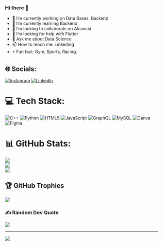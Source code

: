 ### Hi there 👋

<!--
**DHurtado714-itesm/DHurtado714-itesm** is a ✨ _special_ ✨ repository because its `README.md` (this file) appears on your GitHub profile.

Here are some ideas to get you started:

-->

- 🔭 I’m currently working on Data Bases, Backend
- 🌱 I’m currently learning Backend
- 👯 I’m looking to collaborate on Alcancia
- 🤔 I’m looking for help with Flutter
- 💬 Ask me about Data Science
- 📫 How to reach me: Linkeding
- ⚡ Fun fact: Gym, Sports, Racing.



## 🌐 Socials:
[![Instagram](https://img.shields.io/badge/Instagram-%23E4405F.svg?logo=Instagram&logoColor=white)](https://instagram.com/@danielhurtado714) [![LinkedIn](https://img.shields.io/badge/LinkedIn-%230077B5.svg?logo=linkedin&logoColor=white)](https://linkedin.com/in/https://www.linkedin.com/in/daniel-hurtado-giraldo/?locale=en_US) 

# 💻 Tech Stack:
![C++](https://img.shields.io/badge/c++-%2300599C.svg?style=for-the-badge&logo=c%2B%2B&logoColor=white) ![Python](https://img.shields.io/badge/python-3670A0?style=for-the-badge&logo=python&logoColor=ffdd54) ![HTML5](https://img.shields.io/badge/html5-%23E34F26.svg?style=for-the-badge&logo=html5&logoColor=white) ![JavaScript](https://img.shields.io/badge/javascript-%23323330.svg?style=for-the-badge&logo=javascript&logoColor=%23F7DF1E) ![GraphQL](https://img.shields.io/badge/-GraphQL-E10098?style=for-the-badge&logo=graphql&logoColor=white) ![MySQL](https://img.shields.io/badge/mysql-%2300f.svg?style=for-the-badge&logo=mysql&logoColor=white) ![Canva](https://img.shields.io/badge/Canva-%2300C4CC.svg?style=for-the-badge&logo=Canva&logoColor=white) 	![Figma](https://img.shields.io/badge/figma-%23F24E1E.svg?style=for-the-badge&logo=figma&logoColor=white)
# 📊 GitHub Stats:
![](https://github-readme-stats.vercel.app/api?username=DHurtado714-itesm&theme=dark&hide_border=false&include_all_commits=false&count_private=false)<br/>
![](https://github-readme-streak-stats.herokuapp.com/?user=DHurtado714-itesm&theme=dark&hide_border=false)<br/>
![](https://github-readme-stats.vercel.app/api/top-langs/?username=DHurtado714-itesm&theme=dark&hide_border=false&include_all_commits=false&count_private=false&layout=compact)

## 🏆 GitHub Trophies
![](https://github-profile-trophy.vercel.app/?username=DHurtado714-itesm&theme=radical&no-frame=false&no-bg=false&margin-w=4)

### ✍️ Random Dev Quote
![](https://quotes-github-readme.vercel.app/api?type=horizontal&theme=merko)

---
[![](https://visitcount.itsvg.in/api?id=DHurtado714-itesm&icon=0&color=3)](https://visitcount.itsvg.in)

<!-- Proudly created with GPRM ( https://gprm.itsvg.in ) -->
